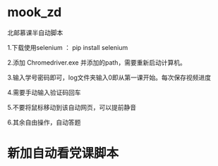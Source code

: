 # mook_zd
北邮慕课半自动脚本

1.下载使用selenium ： pip install selenium

2.添加 Chromedriver.exe 并添加的path，需要重新启动计算机。

3.输入学号密码即可，log文件夹输入0即从第一课开始。每次保存视频进度

4.需要手动输入验证码回车

5.不要将鼠标移动到该自动网页，可以提前静音

6.其余自由操作，自动答题

# 新加自动看党课脚本
